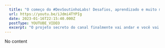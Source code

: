 ```yaml
---
  title: "O começo do #DevSoutinhoLabs! Desafios, aprendizado e muito mais!"
  url: https://youtu.be/iJdmi4TYPIg
  date: 2023-01-16T22:15:40.000Z
  postType: YOUTUBE_VIDEO
  excerpt: "O projeto secreto do canal finalmente vai andar e você vai fazer parte disso junto comigo!&#13;"
---
```

  
  No content
  